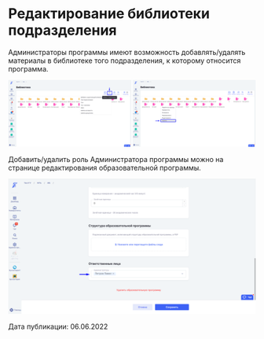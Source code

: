 # Редактирование библиотеки подразделения

Администраторы программы имеют возможность добавлять/удалять материалы в библиотеке того подразделения, к которому относится программа.

![](<../../.gitbook/assets/image (40) (1).png>)

Добавить/удалить роль Администратора программы можно на странице редактирования образовательной программы.

![](<../../.gitbook/assets/image (31).png>)

Дата публикации: 06.06.2022
